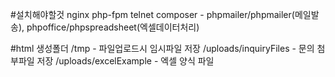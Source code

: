 #설치해야할것
nginx
php-fpm
telnet
composer - phpmailer/phpmailer(메일발송), phpoffice/phpspreadsheet(엑셀데이터처리)

#html 생성폴더
/tmp - 파일업로드시 임시파일 저장
/uploads/inquiryFiles - 문의 첨부파일 저장
/uploads/excelExample - 엑셀 양식 파일
